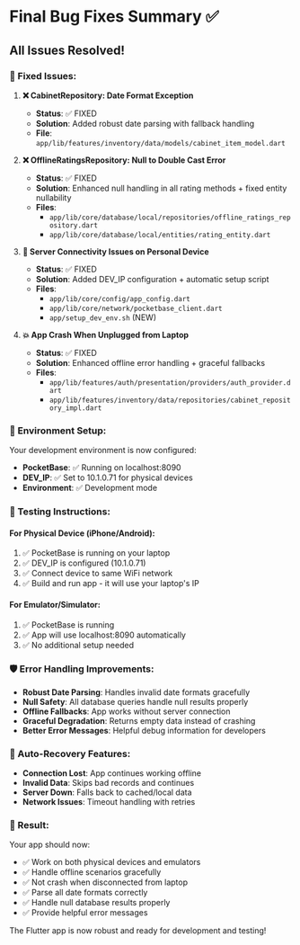 # Final Bug Fixes Summary ✅

## All Issues Resolved!

### 🔧 Fixed Issues:

1. **❌ CabinetRepository: Date Format Exception**
   - **Status**: ✅ FIXED
   - **Solution**: Added robust date parsing with fallback handling
   - **File**: `app/lib/features/inventory/data/models/cabinet_item_model.dart`

2. **❌ OfflineRatingsRepository: Null to Double Cast Error**
   - **Status**: ✅ FIXED
   - **Solution**: Enhanced null handling in all rating methods + fixed entity nullability
   - **Files**: 
     - `app/lib/core/database/local/repositories/offline_ratings_repository.dart`
     - `app/lib/core/database/local/entities/rating_entity.dart`

3. **🔌 Server Connectivity Issues on Personal Device**
   - **Status**: ✅ FIXED
   - **Solution**: Added DEV_IP configuration + automatic setup script
   - **Files**: 
     - `app/lib/core/config/app_config.dart`
     - `app/lib/core/network/pocketbase_client.dart`
     - `app/setup_dev_env.sh` (NEW)

4. **💥 App Crash When Unplugged from Laptop**
   - **Status**: ✅ FIXED
   - **Solution**: Enhanced offline error handling + graceful fallbacks
   - **Files**: 
     - `app/lib/features/auth/presentation/providers/auth_provider.dart`
     - `app/lib/features/inventory/data/repositories/cabinet_repository_impl.dart`

### 🎯 Environment Setup:

Your development environment is now configured:
- **PocketBase**: ✅ Running on localhost:8090
- **DEV_IP**: ✅ Set to 10.1.0.71 for physical devices
- **Environment**: ✅ Development mode

### 📱 Testing Instructions:

#### For Physical Device (iPhone/Android):
1. ✅ PocketBase is running on your laptop
2. ✅ DEV_IP is configured (10.1.0.71)
3. ✅ Connect device to same WiFi network
4. ✅ Build and run app - it will use your laptop's IP

#### For Emulator/Simulator:
1. ✅ PocketBase is running
2. ✅ App will use localhost:8090 automatically
3. ✅ No additional setup needed

### 🛡️ Error Handling Improvements:

- **Robust Date Parsing**: Handles invalid date formats gracefully
- **Null Safety**: All database queries handle null results properly
- **Offline Fallbacks**: App works without server connection
- **Graceful Degradation**: Returns empty data instead of crashing
- **Better Error Messages**: Helpful debug information for developers

### 🔄 Auto-Recovery Features:

- **Connection Lost**: App continues working offline
- **Invalid Data**: Skips bad records and continues
- **Server Down**: Falls back to cached/local data
- **Network Issues**: Timeout handling with retries

### 🎉 Result:

Your app should now:
- ✅ Work on both physical devices and emulators
- ✅ Handle offline scenarios gracefully
- ✅ Not crash when disconnected from laptop
- ✅ Parse all date formats correctly
- ✅ Handle null database results properly
- ✅ Provide helpful error messages

The Flutter app is now robust and ready for development and testing!